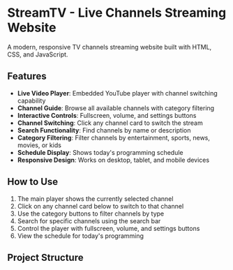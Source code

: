 # StreamTV - Live Channels Streaming Website

A modern, responsive TV channels streaming website built with HTML, CSS, and JavaScript.

## Features

- **Live Video Player**: Embedded YouTube player with channel switching capability
- **Channel Guide**: Browse all available channels with category filtering
- **Interactive Controls**: Fullscreen, volume, and settings buttons
- **Channel Switching**: Click any channel card to switch the stream
- **Search Functionality**: Find channels by name or description
- **Category Filtering**: Filter channels by entertainment, sports, news, movies, or kids
- **Schedule Display**: Shows today's programming schedule
- **Responsive Design**: Works on desktop, tablet, and mobile devices

## How to Use

1. The main player shows the currently selected channel
2. Click on any channel card below to switch to that channel
3. Use the category buttons to filter channels by type
4. Search for specific channels using the search bar
5. Control the player with fullscreen, volume, and settings buttons
6. View the schedule for today's programming

## Project Structure
